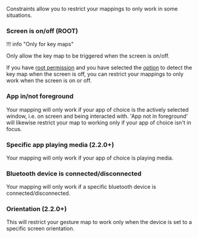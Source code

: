 Constraints allow you to restrict your mappings to only work in some situations.

### Screen is on/off (ROOT)
!!! info "Only for key maps"

Only allow the key map to be triggered when the screen is on/off.

If you have [root permission](../settings/#key-mapper-has-root-permission) and you have selected the [option](../keymaps#special-options) to detect the key map when the screen is off, you can restrict your mappings to only work when the screen is on or off.

### App in/not foreground
Your mapping will only work if your app of choice is the actively selected window, i.e. on screen and being interacted with. 'App not in foreground' will likewise restrict your map to working only if your app of choice isn't in focus.

### Specific app playing media (2.2.0+)
Your mapping will only work if your app of choice is playing media.

### Bluetooth device is connected/disconnected
Your mapping will only work if a specific bluetooth device is connected/disconnected.

### Orientation (2.2.0+)
This will restrict your gesture map to work only when the device is set to a specific screen orientation.